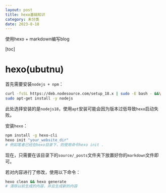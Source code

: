 ```yaml
---
layout: post
title: hexo基础知识
category: 未分类
date: 2023-8-18
---
```

使用hexo + markdown编写blog
<!-- more -->
[toc]

# hexo(ubutnu)

首先需要安装`nodejs + npm`：

```bash
curl -fsSL https://deb.nodesource.com/setup_18.x | sudo -E bash - &&\
sudo apt-get install -y nodejs
```

此处选择安装的是`nodejs18`，使用`apt`安装可能会因为版本过低导致`hexo`启动失败。

安装`hexo`：

```bash
npm install -g hexo-cli
hexo init "your_website_dir"
# 例如笔者已经在hexo目录下，则使用命令hexo init .
```

现在，只需要在该目录下的`source/_posts`文件夹下放置好你的`markdown`文件即可。

若对内容进行了修改，使用以下命令：

```bash
hexo clean && hexo generate
# 清除以前生成的内容，并且生成新的内容
```
